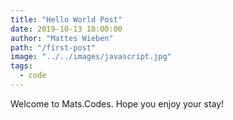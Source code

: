 ```yaml
---
title: "Hello World Post"
date: 2019-10-13 18:00:00
author: "Mattes Wieben"
path: "/first-post"
image: "../../images/javascript.jpg"
tags:
  - code
---
```


Welcome to Mats.Codes. Hope you enjoy your stay!
